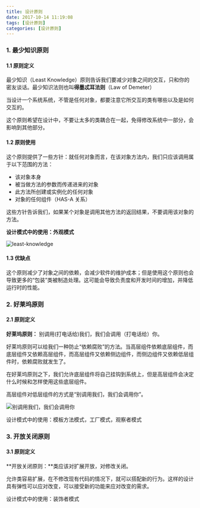 ```yaml
---
title: 设计原则
date: 2017-10-14 11:19:08
tags: [设计原则]
categories: [设计原则]
---
```


### 1. 最少知识原则

#### 1.1 原则定义

最少知识（Least Knowledge）原则告诉我们要减少对象之间的交互，只和你的密友谈话。最少知识法则也叫**得墨忒耳法则**（Law of Demeter）

当设计一个系统系统，不管是任何对象，都要注意它所交互的类有哪些以及是如何交互的。

这个原则希望在设计中，不要让太多的类耦合在一起，免得修改系统中一部分，会影响到其他部分。


#### 1.2 原则使用

这个原则提供了一些方针：就任何对象而言，在该对象方法内，我们只应该调用属于以下范围的方法：

* 该对象本身
* 被当做方法的参数而传递进来的对象
* 此方法所创建或实例化的任何对象
* 对象的任何组件（HAS-A 关系）

这些方针告诉我们，如果某个对象是调用其他方法的返回结果，不要调用该对象的方法。

**设计模式中的使用：外观模式**

![least-knowledge](/images/least-knowledge.png)

#### 1.3 优缺点

这个原则减少了对象之间的依赖，会减少软件的维护成本；但是使用这个原则也会导致更多的“包装”类被制造处理。这可能会导致负责度和开发时间的增加，并降低运行时的性能。


### 2. 好莱坞原则

#### 2.1 原则定义

**好莱坞原则：** 别调用(打电话给)我们，我们会调用（打电话给）你。

好莱坞原则可以给我们一种防止“依赖腐败”的方法。当高层组件依赖底层组件，而底层组件又依赖高层组件，而高层组件又依赖侧边组件，而侧边组件又依赖低层组件时，依赖腐败就发生了。

在好莱坞原则之下，我们允许底层组件将自己挂钩到系统上，但是高层组件会决定什么时候和怎样使用这些底层组件。

高层组件对低层组件的方式是“别调用我们，我们会调用你”。

![别调用我们，我们会调用你](/images/high-low.png)

设计模式中的使用：模板方法模式，工厂模式，观察者模式


### 3. 开放关闭原则

#### 3.1 原则定义

**开放关闭原则：**类应该对扩展开放，对修改关闭。


允许类容易扩展，在不修改现有代码的情况下，就可以搭配新的行为。这样的设计具有弹性可以应对改变，可以接受新的功能来应对改变的需求。

设计模式中的使用：装饰者模式
